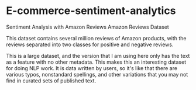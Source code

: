 # E-commerce-sentiment-analytics
Sentiment Analysis with Amazon Reviews
Amazon Reviews Dataset

This dataset contains several million reviews of Amazon products, with the reviews separated into two classes for positive and negative reviews.

This is a large dataset, and the version that I am using here only has the text as a feature with no other metadata. This makes this an interesting dataset for doing NLP work. It is data written by users, so it's like that there are various typos, nonstandard spellings, and other variations that you may not find in curated sets of published text.
